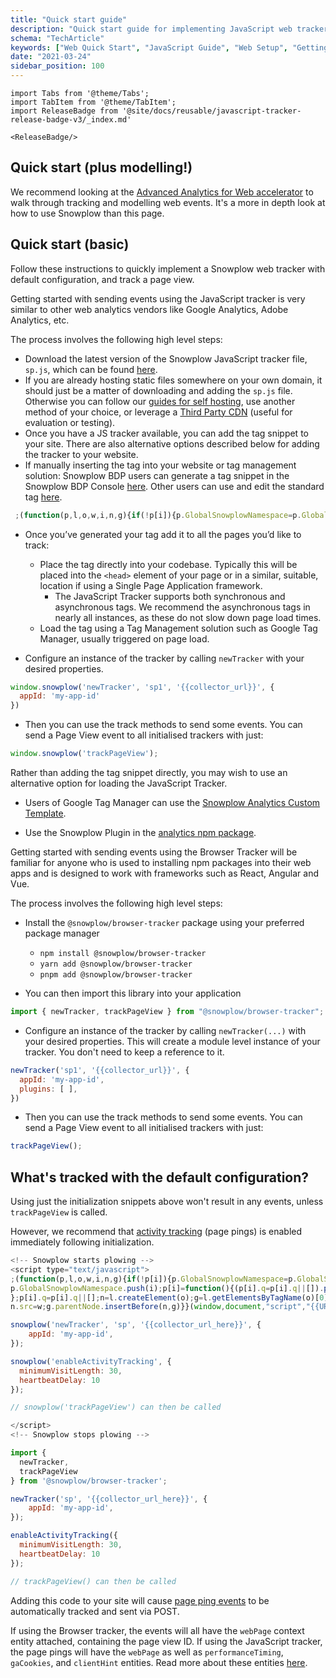 ```yaml
---
title: "Quick start guide"
description: "Quick start guide for implementing JavaScript web trackers for behavioral event collection."
schema: "TechArticle"
keywords: ["Web Quick Start", "JavaScript Guide", "Web Setup", "Getting Started", "Tracker Guide", "Web Analytics"]
date: "2021-03-24"
sidebar_position: 100
---
```


```mdx-code-block
import Tabs from '@theme/Tabs';
import TabItem from '@theme/TabItem';
import ReleaseBadge from '@site/docs/reusable/javascript-tracker-release-badge-v3/_index.md'

<ReleaseBadge/>
```

## Quick start (plus modelling!)

We recommend looking at the [Advanced Analytics for Web accelerator](https://docs.snowplow.io/accelerators/web/) to walk through tracking and modelling web events. It's a more in depth look at how to use Snowplow than this page.

## Quick start (basic)

Follow these instructions to quickly implement a Snowplow web tracker with default configuration, and track a page view.

<Tabs groupId="platform" queryString>
  <TabItem value="js" label="JavaScript (tag)" default>

Getting started with sending events using the JavaScript tracker is very similar to other web analytics vendors like Google Analytics, Adobe Analytics, etc.

The process involves the following high level steps:

  - Download the latest version of the Snowplow JavaScript tracker file, `sp.js`, which can be found [here](https://github.com/snowplow/snowplow-javascript-tracker/releases).
  - If you are already hosting static files somewhere on your own domain, it should just be a matter of downloading and adding the `sp.js` file. Otherwise you can follow our [guides for self hosting](/docs/sources/trackers/web-trackers/tracker-setup/hosting-the-javascript-tracker/index.md), use another method of your choice, or leverage a [Third Party CDN](/docs/sources/trackers/web-trackers/tracker-setup/hosting-the-javascript-tracker/third-party-cdn-hosting/index.md) (useful for evaluation or testing).
  - Once you have a JS tracker available, you can add the tag snippet to your site. There are also alternative options described below for adding the tracker to your website.
  - If manually inserting the tag into your website or tag management solution: Snowplow BDP users can generate a tag snippet in the Snowplow BDP Console [here](https://console.snowplowanalytics.com/tag-generator). Other users can use and edit the standard tag [here](/docs/sources/trackers/web-trackers/tracker-setup/index.md).

```javascript
 ;(function(p,l,o,w,i,n,g){if(!p[i]){p.GlobalSnowplowNamespace=p.GlobalSnowplowNamespace||[]; p.GlobalSnowplowNamespace.push(i);p[i]=function(){(p[i].q=p[i].q||[]).push(arguments) };p[i].q=p[i].q||[];n=l.createElement(o);g=l.getElementsByTagName(o)[0];n.async=1; n.src=w;g.parentNode.insertBefore(n,g)}}(window,document,"script","{{URL to sp.js}}","snowplow"));
```

- Once you’ve generated your tag add it to all the pages you’d like to track:
  - Place the tag directly into your codebase. Typically this will be placed into the `<head>` element of your page or in a similar, suitable, location if using a Single Page Application framework.
    - The JavaScript Tracker supports both synchronous and asynchronous tags. We recommend the asynchronous tags in nearly all instances, as these do not slow down page load times.
  - Load the tag using a Tag Management solution such as Google Tag Manager, usually triggered on page load.

- Configure an instance of the tracker by calling `newTracker` with your desired properties.

```javascript
window.snowplow('newTracker', 'sp1', '{{collector_url}}', {
  appId: 'my-app-id'
})
```

- Then you can use the track methods to send some events. You can send a Page View event to all initialised trackers with just:

```javascript
window.snowplow('trackPageView');
```

Rather than adding the tag snippet directly, you may wish to use an alternative option for loading the JavaScript Tracker.

- Users of Google Tag Manager can use the [Snowplow Analytics Custom Template](/docs/sources/trackers/google-tag-manager/index.md).

- Use the Snowplow Plugin in the [analytics npm package](/docs/sources/trackers/web-trackers/tracker-setup/snowplow-plugin-for-analytics-npm-package/index.md).


</TabItem>
<TabItem value="browser" label="Browser (npm)">

Getting started with sending events using the Browser Tracker will be familiar for anyone who is used to installing npm packages into their web apps and is designed to work with frameworks such as React, Angular and Vue.

The process involves the following high level steps:

- Install the `@snowplow/browser-tracker` package using your preferred package manager
    - `npm install @snowplow/browser-tracker`
    - `yarn add @snowplow/browser-tracker`
    - `pnpm add @snowplow/browser-tracker`

- You can then import this library into your application

```javascript
import { newTracker, trackPageView } from "@snowplow/browser-tracker";
```

- Configure an instance of the tracker by calling `newTracker(...)` with your desired properties. This will create a module level instance of your tracker. You don't need to keep a reference to it.

```javascript
newTracker('sp1', '{{collector_url}}', {
  appId: 'my-app-id',
  plugins: [ ],
})
```

- Then you can use the track methods to send some events. You can send a Page View event to all initialised trackers with just:

```javascript
trackPageView();
```

</TabItem>
</Tabs>

## What's tracked with the default configuration?

Using just the initialization snippets above won't result in any events, unless `trackPageView` is called.

However, we recommend that [activity tracking](/docs/sources/trackers/web-trackers/tracking-events/activity-page-pings/index.md) (page pings) is enabled immediately following initialization.

<Tabs groupId="platform" queryString>
  <TabItem value="js" label="JavaScript (tag)">

  ```javascript
  <!-- Snowplow starts plowing -->
  <script type="text/javascript">
  ;(function(p,l,o,w,i,n,g){if(!p[i]){p.GlobalSnowplowNamespace=p.GlobalSnowplowNamespace||[];
  p.GlobalSnowplowNamespace.push(i);p[i]=function(){(p[i].q=p[i].q||[]).push(arguments)
  };p[i].q=p[i].q||[];n=l.createElement(o);g=l.getElementsByTagName(o)[0];n.async=1;
  n.src=w;g.parentNode.insertBefore(n,g)}}(window,document,"script","{{URL to sp.js}}","snowplow"));

  snowplow('newTracker', 'sp', '{{collector_url_here}}', {
      appId: 'my-app-id',
  });

  snowplow('enableActivityTracking', {
    minimumVisitLength: 30,
    heartbeatDelay: 10
  });

  // snowplow('trackPageView') can then be called

  </script>
  <!-- Snowplow stops plowing -->
  ```
  </TabItem>
  <TabItem value="browser" label="Browser (npm)" default>

```javascript
import {
  newTracker,
  trackPageView
} from '@snowplow/browser-tracker';

newTracker('sp', '{{collector_url_here}}', {
    appId: 'my-app-id',
});

enableActivityTracking({
  minimumVisitLength: 30,
  heartbeatDelay: 10
});

// trackPageView() can then be called
```
  </TabItem>
</Tabs>

Adding this code to your site will cause [page ping events](/docs/sources/trackers/web-trackers/tracking-events/activity-page-pings/index.md) to be automatically tracked and sent via POST.

If using the Browser tracker, the events will all have the `webPage` context entity attached, containing the page view ID. If using the JavaScript tracker, the page pings will have the `webPage` as well as `performanceTiming`, `gaCookies`, and `clientHint` entities. Read more about these entities [here](/docs/sources/trackers/web-trackers/tracking-events/index.md#auto-tracked-entities).
